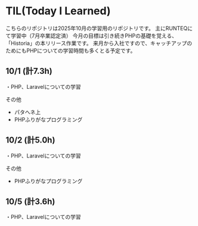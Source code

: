 # TIL(Today I Learned)
こちらのリポジトリは2025年10月の学習用のリポジトリです。
主にRUNTEQにて学習中（7月卒業認定済） 
今月の目標は引き続きPHPの基礎を覚える、「Historia」の本リリース作業です。
来月から入社ですので、キャッチアップのためにもPHPについての学習時間も多くとる予定です。

## 10/1 (計7.3h)
・PHP、Laravelについての学習

その他

- パタへネ上
- PHPふりがなプログラミング

## 10/2 (計5.0h)
・PHP、Laravelについての学習

その他

- PHPふりがなプログラミング

## 10/5 (計3.6h)
・PHP、Laravelについての学習
